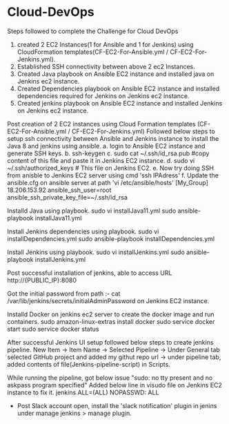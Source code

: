 # Cloud-DevOps

Steps followed to complete the Challenge for Cloud DevOps
1. created 2 EC2 Instances(1 for Ansible and 1 for Jenkins) using CloudFormation templates(CF-EC2-For-Ansible.yml / CF-EC2-For-Jenkins.yml).
2. Established SSH connectivity between above 2 ec2 Instances.
3. Created Java playbook on Ansible EC2 instance and installed java on Jenkins ec2 instance.
4. Created Dependencies playbook on Ansible EC2 instance and installed dependencies required for Jenkins on Jenkins ec2 instance.
5. Created jenkins playbook on Ansible EC2 instance and installed Jenkins on Jenkins ec2 instance.

Post creation of 2 EC2 instances using Cloud Formation templates (CF-EC2-For-Ansible.yml / CF-EC2-For-Jenkins.yml) Followed below steps to setup ssh connectivity between Ansible and Jenkins instance to install the Java 8 and jenkins using ansible.
  a. login to Ansible EC2 instance and generate SSH keys.
  b. ssh-keygen
  c. sudo cat ~/.ssh/id_rsa.pub #copy content of this file and paste it in Jenkins EC2 instance.
  d. sudo vi ~/.ssh/authorized_keys # This file on Jenkins EC2.
  e. Now try doing SSH from anisble to Jenkins EC2 server using cmd 'ssh IPAdress'
  f. Update the ansible.cfg on ansible server at path 'vi /etc/ansible/hosts'
      [My_Group]
      18.206.153.92 ansible_ssh_user=root ansible_ssh_private_key_file=~/.ssh/id_rsa

Installd Java using playbook.
sudo vi installJava11.yml
sudo ansible-playbook installJava11.yml

Install Jenkins dependencies using playbook.
sudo vi installDependencies.yml
sudo ansible-playbook installDependencies.yml

Install Jenkins using playbook.
sudo vi installJenkins.yml
sudo ansible-playbook installJenkins.yml

Post successful installation of jenkins, able to access URL http://{PUBLIC_IP}:8080

Got the initial password from path :- cat /var/lib/jenkins/secrets/initialAdminPassword on Jenkins EC2 instance.

Installd Docker on jenkins ec2 server to create the docker image and run containers.
sudo amazon-linux-extras install docker
sudo service docker start
sudo service docker status

After successful Jenkins UI setup followed below steps to create jenkins pipeline.
    New Item -> Item Name -> Selected Pipeline -> Under General tab selected GitHub project and added my githut repo url -> under pipeline tab, added contents of         file(Jenkins-pipeline-script) in Scripts.
    

While running the pipeline, got below issue
"sudo: no tty present and no askpass program specified" 
Added below line in visudo file on Jenkins EC2 instance to fix it.
jenkins ALL=(ALL) NOPASSWD: ALL
      
* Post Slack account open, install the 'slack notification' plugin in jenins under manage jenkins > manage plugin.
      
  

